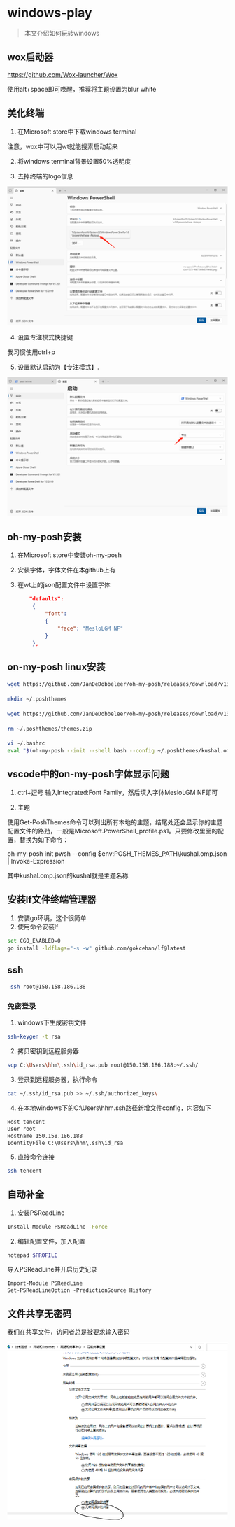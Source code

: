 # windows-play
> 本文介绍如何玩转windows

## wox启动器
https://github.com/Wox-launcher/Wox

使用alt+space即可唤醒，推荐将主题设置为blur white

## 美化终端
1. 在Microsoft store中下载windows terminal

注意，wox中可以用wt就能搜索启动起来



2. 将windows terminal背景设置50%透明度



3. 去掉终端的logo信息

![](./nologo.png)

4. 设置专注模式快捷键

我习惯使用ctrl+p

5. 设置默认启动为【专注模式】.


![](./专注.png)


## oh-my-posh安装
1. 在Microsoft store中安装oh-my-posh

2. 安装字体，字体文件在本github上有


3. 在wt上的json配置文件中设置字体
```json
       "defaults": 
        {
            "font": 
            {
                "face": "MesloLGM NF"
            }
        },
```

## on-my-posh linux安装

```sh
wget https://github.com/JanDeDobbeleer/oh-my-posh/releases/download/v13.5.0/posh-linux-amd64 -O /usr/local/bin/oh-my-posh

mkdir ~/.poshthemes

wget https://github.com/JanDeDobbeleer/oh-my-posh/releases/download/v13.5.0/themes.zip -O ~/.poshthemes/themes.zip

rm ~/.poshthemes/themes.zip

vi ~/.bashrc 
eval "$(oh-my-posh --init --shell bash --config ~/.poshthemes/kushal.omp.json)"
```


## vscode中的on-my-posh字体显示问题
1. ctrl+逗号 输入Integrated:Font Family，然后填入字体MesloLGM NF即可




4. 主题

使用Get-PoshThemes命令可以列出所有本地的主题，结尾处还会显示你的主题配置文件的路劲，一般是Microsoft.PowerShell_profile.ps1。只要修改里面的配置，替换为如下命令：

oh-my-posh init pwsh --config $env:POSH_THEMES_PATH\kushal.omp.json | Invoke-Expression

其中kushal.omp.json的kushal就是主题名称




## 安装lf文件终端管理器

1. 安装go环境，这个很简单
2. 使用命令安装lf
```sh
set CGO_ENABLED=0
go install -ldflags="-s -w" github.com/gokcehan/lf@latest
```


## ssh
```sh
 ssh root@150.158.186.188
```
### 免密登录
1. windows下生成密钥文件
```sh
ssh-keygen -t rsa
```

2. 拷贝密钥到远程服务器
```sh
scp C:\Users\hhm\.ssh\id_rsa.pub root@150.158.186.188:~/.ssh/
```

3. 登录到远程服务器，执行命令
```sh
cat ~/.ssh/id_rsa.pub >> ~/.ssh/authorized_keys\
```

4. 在本地windows下的C:\Users\hhm\.ssh路径新增文件config，内容如下
```
Host tencent
User root
Hostname 150.158.186.188
IdentityFile C:\Users\hhm\.ssh\id_rsa
```

5. 直接命令连接
```sh
ssh tencent
```




## 自动补全

1. 安装PSReadLine
```sh
Install-Module PSReadLine -Force
```

2. 编辑配置文件，加入配置
```sh
notepad $PROFILE
```

导入PSReadLine并开启历史记录

```
Import-Module PSReadLine
Set-PSReadLineOption -PredictionSource History
```


## 文件共享无密码
我们在共享文件，访问者总是被要求输入密码

![](./share.PNG)